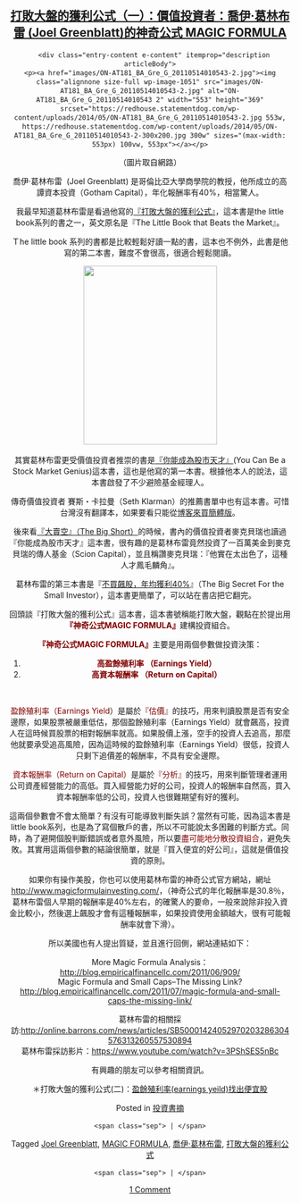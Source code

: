 

<article id="post-1050" class="post-1050 post type-post status-publish format-standard category-7 tag-joel-greenblatt tag-magic-formula tag-127 tag-125">
  <header class="entry-header">
    <h1 class="entry-title p-name" itemprop="name headline"><a href="https://redhouse.statementdog.com/archives/1050" class="u-url url" title="Permalink to 打敗大盤的獲利公式（一）：價值投資者：喬伊‧葛林布雷 (Joel Greenblatt)的神奇公式 MAGIC FORMULA" rel="bookmark" itemprop="url">打敗大盤的獲利公式（一）：價值投資者：喬伊‧葛林布雷 (Joel Greenblatt)的神奇公式 MAGIC FORMULA</a></h1>


      <div class="entry-content e-content" itemprop="description articleBody">
    <p><a href="images/ON-AT181_BA_Gre_G_20110514010543-2.jpg"><img class="alignnone size-full wp-image-1051" src="images/ON-AT181_BA_Gre_G_20110514010543-2.jpg" alt="ON-AT181_BA_Gre_G_20110514010543 2" width="553" height="369" srcset="https://redhouse.statementdog.com/wp-content/uploads/2014/05/ON-AT181_BA_Gre_G_20110514010543-2.jpg 553w, https://redhouse.statementdog.com/wp-content/uploads/2014/05/ON-AT181_BA_Gre_G_20110514010543-2-300x200.jpg 300w" sizes="(max-width: 553px) 100vw, 553px"></a></p>
<p>（圖片取自網路）</p>
<p>喬伊‧葛林布雷 &nbsp;(Joel Greenblatt) 是哥倫比亞大學商學院的教授，他所成立的高譚資本投資（Gotham Capital），年化報酬率有40%，相當驚人。</p>
<p>我最早知道葛林布雷是看過他寫的<a href="http://www.kingstone.com.tw/book/book_page.asp?kmcode=2015630388969" target="_blank">『打敗大盤的獲利公式』</a>，這本書是the little book系列的書之一，英文原名是『The Little Book that Beats the Market』。</p>
<p>Ｔhe little book 系列的書都是比較輕鬆好讀一點的書，這本也不例外，此書是他寫的第二本書，難度不會很高，很適合輕鬆閱讀。<br>
<span id="more-1050"></span></p>
<p><a href="images/2013-09-17-09.28.541.jpg"><img class="alignnone size-full wp-image-613" src="images/2013-09-17-09.28.541.jpg" alt="" width="239" height="320" srcset="https://redhouse.statementdog.com/wp-content/uploads/2014/01/2013-09-17-09.28.541.jpg 239w, https://redhouse.statementdog.com/wp-content/uploads/2014/01/2013-09-17-09.28.541-224x300.jpg 224w" sizes="(max-width: 239px) 100vw, 239px"></a></p>
<p>其實葛林布雷更受價值投資者推崇的書是<a href="http://www.books.com.tw/products/CN10759096" target="_blank">『你能成為股市天才』</a>(You Can Be a Stock Market Genius)這本書，這也是他寫的第一本書。根據他本人的說法，這本書啟發了不少避險基金經理人。</p>
<p>傳奇價值投資者 賽斯・卡拉曼（Seth Klarman）的推薦書單中也有這本書。可惜台灣沒有翻譯本，如果要看只能從<a href="http://www.books.com.tw/products/CN10759096" target="_blank">博客來買簡體版</a>。</p>
<p>後來看<a href="http://www.books.com.tw/products/0010501935" target="_blank">『大賣空』（The Big Short）</a>的時候，書內的價值投資者麥克貝瑞也讀過『你能成為股市天才』這本書，很有趣的是葛林布雷竟然投資了一百萬美金到麥克貝瑞的傳人基金（Scion Capital），並且稱讚麥克貝瑞：『他實在太出色了，這種人才鳳毛麟角』。</p>
<p>葛林布雷的第三本書是『<a href="http://www.books.com.tw/products/0010533629" target="_blank">不買飆股，年均獲利40%</a>』（The Big Secret For the Small Investor），這本書更簡單了，可以站在書店把它翻完。</p>
<p>回頭談『打敗大盤的獲利公式』這本書，這本書號稱能打敗大盤，觀點在於提出用<strong><span style="color: #800000;">『神奇公式MAGIC FORMULA』</span></strong>建構投資組合。</p>
<p><span style="color: #800000;"><strong>『神奇公式MAGIC FORMULA』</strong></span>主要是用兩個參數做投資決策：</p>
<ol>
<li><span style="color: #800000;"><strong>高盈餘殖利率 （Earnings Yield）</strong></span></li>
<li><span style="color: #800000;"><strong>高資本報酬率 （Return on Capital）</strong></span></li>
</ol>
<p>&nbsp;</p>
<p><span style="color: #800000;">盈餘殖利率（Earnings Yield</span>）是屬於<span style="color: #800000;">『估價』</span>的技巧，用來判讀股票是否有安全邊際，如果股票被嚴重低估，那個盈餘殖利率（Earnings Yield）就會飆高，投資人在這時候買股票的相對報酬率就高。如果股價上漲，空手的投資人去追高，那麼他就要承受追高風險，因為這時候的盈餘殖利率（Earnings Yield）很低，投資人只剩下追價差的報酬率，不具有安全邊際。</p>
<p><span style="color: #800000;">資本報酬率（Return on Capital）</span>是屬於<span style="color: #800000;">『分析』</span>的技巧，用來判斷管理者運用公司資產經營能力的高低。買入經營能力好的公司，投資人的報酬率自然高，買入資本報酬率低的公司，投資人也很難期望有好的獲利。</p>
<p>這兩個參數會不會太簡單？有沒有可能導致判斷失誤？當然有可能，因為這本書是little book系列，也是為了寫個散戶的書，所以不可能說太多困難的判斷方式。同時，為了避開個股判斷錯誤或者意外風險，所以要<span style="color: #800000;">盡可能地分散投資組合</span>，避免失敗。其實用這兩個參數的結論很簡單，就是『買入便宜的好公司』，這就是價值投資的原則。</p>
<p>如果你有操作美股，你也可以使用葛林布雷的神奇公式官方網站，網址<a href="http://www.magicformulainvesting.com/" target="_blank">http://www.magicformulainvesting.com/</a>，（神奇公式的年化報酬率是30.8％，葛林布雷個人早期的報酬率是40%左右，的確驚人的要命，一般來說除非投入資金比較小，然後選上飆股才會有這種報酬率，如果投資使用金額越大，很有可能報酬率就會下滑）。</p>
<p>所以美國也有人提出質疑，並且進行回側，網站連結如下：</p>
<p>More Magic Formula Analysis：<a href="http://blog.empiricalfinancellc.com/2011/06/909/" target="_blank">http://blog.empiricalfinancellc.com/2011/06/909/<br>
</a>Magic Formula and Small Caps–The Missing Link?<a href="http://blog.empiricalfinancellc.com/2011/07/magic-formula-and-small-caps-the-missing-link/" target="_blank">http://blog.empiricalfinancellc.com/2011/07/magic-formula-and-small-caps-the-missing-link/</a></p>
<p>葛林布雷的相關採訪:<a href="http://online.barrons.com/news/articles/SB50001424052970203286304576313260557530894" target="_blank">http://online.barrons.com/news/articles/SB50001424052970203286304576313260557530894<br>
</a>葛林布雷採訪影片：<a href="https://www.youtube.com/watch?v=3PShSES5nBc" target="_blank">https://www.youtube.com/watch?v=3PShSES5nBc</a></p>
<p>有興趣的朋友可以參考相關資訊。</p>
<p>＊打敗大盤的獲利公式(二)：<a href="http://redhouse.statementdog.com/archives/1069" target="_blank">盈餘殖利率(earnings yeild)找出便宜股</a></p>
      </div><!-- .entry-content -->
  
  <footer class="entry-meta">
  Posted    <span class="cat-links">
    in <a href="https://redhouse.statementdog.com/archives/category/%e6%8a%95%e8%b3%87%e6%9b%b8%e6%91%98" rel="category tag">投資書摘</a>  </span>
  
    <span class="sep"> | </span>
  <span class="tag-links" itemprop="keywords">
    Tagged <a href="https://redhouse.statementdog.com/archives/tag/joel-greenblatt" rel="tag">Joel Greenblatt</a>, <a href="https://redhouse.statementdog.com/archives/tag/magic-formula" rel="tag">MAGIC FORMULA</a>, <a href="https://redhouse.statementdog.com/archives/tag/%e5%96%ac%e4%bc%8a%e2%80%a7%e8%91%9b%e6%9e%97%e5%b8%83%e9%9b%b7" rel="tag">喬伊‧葛林布雷</a>, <a href="https://redhouse.statementdog.com/archives/tag/%e6%89%93%e6%95%97%e5%a4%a7%e7%9b%a4%e7%9a%84%e7%8d%b2%e5%88%a9%e5%85%ac%e5%bc%8f" rel="tag">打敗大盤的獲利公式</a>  </span>
  
    <span class="sep"> | </span>
  <span class="comments-link"><a href="https://redhouse.statementdog.com/archives/1050#comments"><span class="dsq-postid" data-dsqidentifier="1050 http://redhouse.statementdog.com/?p=1050">1 Comment</span></a></span>
  
  </footer><!-- #entry-meta --></article>